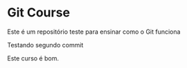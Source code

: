 # Git Course

Este é um repositório teste para ensinar como o Git funciona

Testando segundo commit

Este curso é bom.

